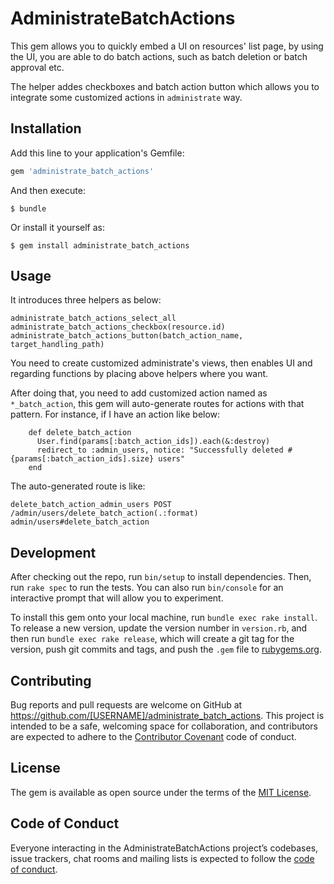 # AdministrateBatchActions

This gem allows you to quickly embed a UI on resources' list page, by using the UI, you are able to do batch actions, such as batch deletion or batch approval etc.

The helper addes checkboxes and batch action button which allows you to integrate some customized actions in `administrate` way.

## Installation

Add this line to your application's Gemfile:

```ruby
gem 'administrate_batch_actions'
```

And then execute:

    $ bundle

Or install it yourself as:

    $ gem install administrate_batch_actions

## Usage

It introduces three helpers as below:
```
administrate_batch_actions_select_all
administrate_batch_actions_checkbox(resource.id)
administrate_batch_actions_button(batch_action_name, target_handling_path)
```

You need to create customized administrate's views, then enables UI and regarding functions by placing above helpers where you want.

After doing that, you need to add customized action named as `*_batch_action`, this gem will auto-generate routes for actions with that pattern. For instance, if I have an action like below:
```
    def delete_batch_action
      User.find(params[:batch_action_ids]).each(&:destroy)
      redirect_to :admin_users, notice: "Successfully deleted #{params[:batch_action_ids].size} users"
    end
```

The auto-generated route is like:
```
delete_batch_action_admin_users POST  /admin/users/delete_batch_action(.:format)  admin/users#delete_batch_action
```

## Development

After checking out the repo, run `bin/setup` to install dependencies. Then, run `rake spec` to run the tests. You can also run `bin/console` for an interactive prompt that will allow you to experiment.

To install this gem onto your local machine, run `bundle exec rake install`. To release a new version, update the version number in `version.rb`, and then run `bundle exec rake release`, which will create a git tag for the version, push git commits and tags, and push the `.gem` file to [rubygems.org](https://rubygems.org).

## Contributing

Bug reports and pull requests are welcome on GitHub at https://github.com/[USERNAME]/administrate_batch_actions. This project is intended to be a safe, welcoming space for collaboration, and contributors are expected to adhere to the [Contributor Covenant](http://contributor-covenant.org) code of conduct.

## License

The gem is available as open source under the terms of the [MIT License](https://opensource.org/licenses/MIT).

## Code of Conduct

Everyone interacting in the AdministrateBatchActions project’s codebases, issue trackers, chat rooms and mailing lists is expected to follow the [code of conduct](https://github.com/[USERNAME]/administrate_batch_actions/blob/master/CODE_OF_CONDUCT.md).
